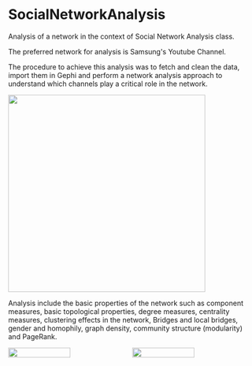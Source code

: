 # SocialNetworkAnalysis
 Analysis of a network in the context of Social Network Analysis class.

 The preferred network for analysis is Samsung's Youtube Channel.

 The procedure to achieve this analysis was to fetch and clean the data, import them in Gephi and perform a network analysis approach to understand
which channels play a critical role in the network.

<img src="https://github.com/konstantinosKatsamis/SocialNetworkAnalysis/assets/75335809/4993c439-fbc7-404e-b5b6-e4796ec764a3" height="400">


 Analysis include the basic properties of the network such as component measures, basic topological properties, degree measures, centrality measures, clustering effects in the network, Bridges and local bridges, gender and homophily, graph density, community structure (modularity) and PageRank.



<div style="display: flex;">
    <img src="https://github.com/konstantinosKatsamis/SocialNetworkAnalysis/assets/75335809/8f388725-f9b6-4c64-adda-0cc46f5dfa78" style="width: 50%;">
    <img src="https://github.com/konstantinosKatsamis/SocialNetworkAnalysis/assets/75335809/175d21df-5b40-4d1b-b460-dae951c05748" style="width: 50%;">
</div>
